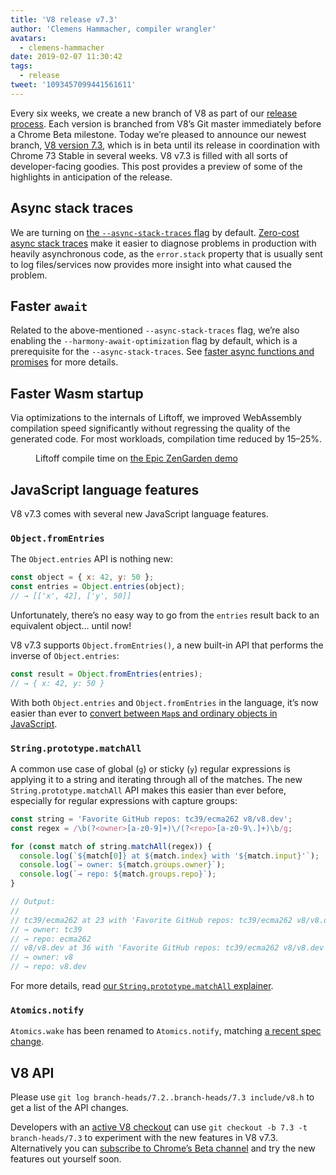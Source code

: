 ```yaml
---
title: 'V8 release v7.3'
author: 'Clemens Hammacher, compiler wrangler'
avatars:
  - clemens-hammacher
date: 2019-02-07 11:30:42
tags:
  - release
tweet: '1093457099441561611'
---
```

Every six weeks, we create a new branch of V8 as part of our [release process](/docs/release-process). Each version is branched from V8’s Git master immediately before a Chrome Beta milestone. Today we’re pleased to announce our newest branch, [V8 version 7.3](https://chromium.googlesource.com/v8/v8.git/+log/branch-heads/7.3), which is in beta until its release in coordination with Chrome 73 Stable in several weeks. V8 v7.3 is filled with all sorts of developer-facing goodies. This post provides a preview of some of the highlights in anticipation of the release.

## Async stack traces

We are turning on [the `--async-stack-traces` flag](/blog/fast-async#improved-developer-experience) by default. [Zero-cost async stack traces](https://bit.ly/v8-zero-cost-async-stack-traces) make it easier to diagnose problems in production with heavily asynchronous code, as the `error.stack` property that is usually sent to log files/services now provides more insight into what caused the problem.

## Faster `await`

Related to the above-mentioned `--async-stack-traces` flag, we’re also enabling the `--harmony-await-optimization` flag by default, which is a prerequisite for the `--async-stack-traces`. See [faster async functions and promises](/blog/fast-async#await-under-the-hood) for more details.

## Faster Wasm startup

Via optimizations to the internals of Liftoff, we improved WebAssembly compilation speed significantly without regressing the quality of the generated code. For most workloads, compilation time reduced by 15–25%.

<figure>
  <img src="/_img/v8-release-73/liftoff-epic.svg" intrinsicsize="600x371" alt="">
  <figcaption>Liftoff compile time on <a href="https://s3.amazonaws.com/mozilla-games/ZenGarden/EpicZenGarden.html">the Epic ZenGarden demo</a></figcaption>
</figure>

## JavaScript language features

V8 v7.3 comes with several new JavaScript language features.

### `Object.fromEntries`

The `Object.entries` API is nothing new:

```js
const object = { x: 42, y: 50 };
const entries = Object.entries(object);
// → [['x', 42], ['y', 50]]
```

Unfortunately, there’s no easy way to go from the `entries` result back to an equivalent object… until now!

V8 v7.3 supports `Object.fromEntries()`, a new built-in API that performs the inverse of `Object.entries`:

```js
const result = Object.fromEntries(entries);
// → { x: 42, y: 50 }
```

With both `Object.entries` and `Object.fromEntries` in the language, it’s now easier than ever to [convert between `Map`s and ordinary objects in JavaScript](https://github.com/tc39/proposal-object-from-entries#when-is-this-useful).

### `String.prototype.matchAll`

A common use case of global (`g`) or sticky (`y`) regular expressions is applying it to a string and iterating through all of the matches. The new `String.prototype.matchAll` API makes this easier than ever before, especially for regular expressions with capture groups:

```js
const string = 'Favorite GitHub repos: tc39/ecma262 v8/v8.dev';
const regex = /\b(?<owner>[a-z0-9]+)\/(?<repo>[a-z0-9\.]+)\b/g;

for (const match of string.matchAll(regex)) {
  console.log(`${match[0]} at ${match.index} with '${match.input}'`);
  console.log(`→ owner: ${match.groups.owner}`);
  console.log(`→ repo: ${match.groups.repo}`);
}

// Output:
//
// tc39/ecma262 at 23 with 'Favorite GitHub repos: tc39/ecma262 v8/v8.dev'
// → owner: tc39
// → repo: ecma262
// v8/v8.dev at 36 with 'Favorite GitHub repos: tc39/ecma262 v8/v8.dev'
// → owner: v8
// → repo: v8.dev
```

For more details, read [our `String.prototype.matchAll` explainer](/features/string-matchall).

### `Atomics.notify`

`Atomics.wake` has been renamed to `Atomics.notify`, matching [a recent spec change](https://github.com/tc39/ecma262/pull/1220).

## V8 API

Please use `git log branch-heads/7.2..branch-heads/7.3 include/v8.h` to get a list of the API changes.

Developers with an [active V8 checkout](/docs/source-code#using-git) can use `git checkout -b 7.3 -t branch-heads/7.3` to experiment with the new features in V8 v7.3. Alternatively you can [subscribe to Chrome’s Beta channel](https://www.google.com/chrome/browser/beta.html) and try the new features out yourself soon.
